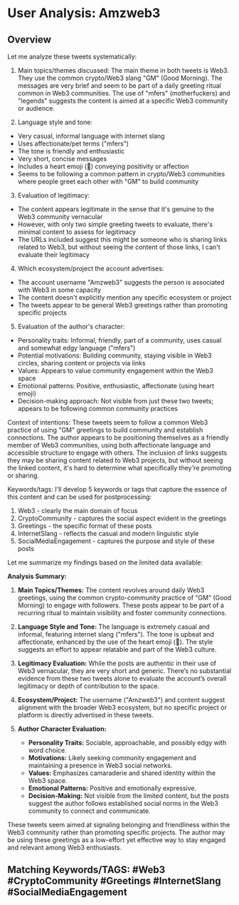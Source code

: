 # User Analysis: Amzweb3

## Overview

<think>
Let me analyze these tweets systematically:

1. Main topics/themes discussed:
The main theme in both tweets is Web3. They use the common crypto/Web3 slang "GM" (Good Morning). The messages are very brief and seem to be part of a daily greeting ritual common in Web3 communities. The use of "mfers" (motherfuckers) and "legends" suggests the content is aimed at a specific Web3 community or audience.

2. Language style and tone:
- Very casual, informal language with internet slang
- Uses affectionate/pet terms ("mfers")
- The tone is friendly and enthusiastic
- Very short, concise messages
- Includes a heart emoji (💜) conveying positivity or affection
- Seems to be following a common pattern in crypto/Web3 communities where people greet each other with "GM" to build community

3. Evaluation of legitimacy:
- The content appears legitimate in the sense that it's genuine to the Web3 community vernacular
- However, with only two simple greeting tweets to evaluate, there's minimal content to assess for legitimacy
- The URLs included suggest this might be someone who is sharing links related to Web3, but without seeing the content of those links, I can't evaluate their legitimacy

4. Which ecosystem/project the account advertises:
- The account username "Amzweb3" suggests the person is associated with Web3 in some capacity
- The content doesn't explicitly mention any specific ecosystem or project
- The tweets appear to be general Web3 greetings rather than promoting specific projects

5. Evaluation of the author's character:
- Personality traits: Informal, friendly, part of a community, uses casual and somewhat edgy language ("mfers")
- Potential motivations: Building community, staying visible in Web3 circles, sharing content or projects via links
- Values: Appears to value community engagement within the Web3 space
- Emotional patterns: Positive, enthusiastic, affectionate (using heart emoji)
- Decision-making approach: Not visible from just these two tweets; appears to be following common community practices

Context of intentions:
These tweets seem to follow a common Web3 practice of using "GM" greetings to build community and establish connections. The author appears to be positioning themselves as a friendly member of Web3 communities, using both affectionate language and accessible structure to engage with others. The inclusion of links suggests they may be sharing content related to Web3 projects, but without seeing the linked content, it's hard to determine what specifically they're promoting or sharing.

Keywords/tags:
I'll develop 5 keywords or tags that capture the essence of this content and can be used for postprocessing:
1. Web3 - clearly the main domain of focus
2. CryptoCommunity - captures the social aspect evident in the greetings
3. Greetings - the specific format of these posts
4. InternetSlang - reflects the casual and modern linguistic style
5. SocialMediaEngagement - captures the purpose and style of these posts

Let me summarize my findings based on the limited data available:
</think>

**Analysis Summary:**

1. **Main Topics/Themes:**
   The content revolves around daily Web3 greetings, using the common crypto-community practice of "GM" (Good Morning) to engage with followers. These posts appear to be part of a recurring ritual to maintain visibility and foster community connections.

2. **Language Style and Tone:**
   The language is extremely casual and informal, featuring internet slang ("mfers"). The tone is upbeat and affectionate, enhanced by the use of the heart emoji (💜). The style suggests an effort to appear relatable and part of the Web3 culture.

3. **Legitimacy Evaluation:**
   While the posts are authentic in their use of Web3 vernacular, they are very short and generic. There’s no substantial evidence from these two tweets alone to evaluate the account’s overall legitimacy or depth of contribution to the space.

4. **Ecosystem/Project:**
   The username ("Amzweb3") and content suggest alignment with the broader Web3 ecosystem, but no specific project or platform is directly advertised in these tweets.

5. **Author Character Evaluation:**
   - **Personality Traits:** Sociable, approachable, and possibly edgy with word choice.
   - **Motivations:** Likely seeking community engagement and maintaining a presence in Web3 social networks.
   - **Values:** Emphasizes camaraderie and shared identity within the Web3 space.
   - **Emotional Patterns:** Positive and emotionally expressive.
   - **Decision-Making:** Not visible from the limited content, but the posts suggest the author follows established social norms in the Web3 community to connect and communicate.

These tweets seem aimed at signaling belonging and friendliness within the Web3 community rather than promoting specific projects. The author may be using these greetings as a low-effort yet effective way to stay engaged and relevant among Web3 enthusiasts.

**Matching Keywords/TAGS:**
#Web3 #CryptoCommunity #Greetings #InternetSlang #SocialMediaEngagement
---
